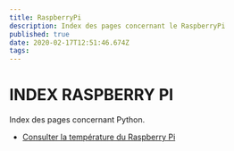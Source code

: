 ```yaml
---
title: RaspberryPi
description: Index des pages concernant le RaspberryPi
published: true
date: 2020-02-17T12:51:46.674Z
tags: 
---
```


# INDEX RASPBERRY PI

Index des pages concernant Python.

- [Consulter la température du Raspberry Pi](/raspberry_pi/consulter_temperature)